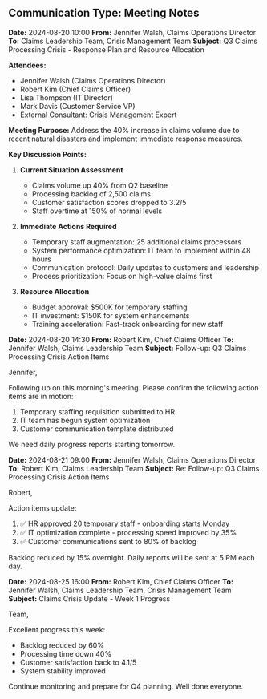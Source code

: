## Communication Type: Meeting Notes

**Date:** 2024-08-20 10:00
**From:** Jennifer Walsh, Claims Operations Director
**To:** Claims Leadership Team, Crisis Management Team
**Subject:** Q3 Claims Processing Crisis - Response Plan and Resource Allocation

**Attendees:**
- Jennifer Walsh (Claims Operations Director)
- Robert Kim (Chief Claims Officer)
- Lisa Thompson (IT Director)
- Mark Davis (Customer Service VP)
- External Consultant: Crisis Management Expert

**Meeting Purpose:**
Address the 40% increase in claims volume due to recent natural disasters and implement immediate response measures.

**Key Discussion Points:**

1. **Current Situation Assessment**
   - Claims volume up 40% from Q2 baseline
   - Processing backlog of 2,500 claims
   - Customer satisfaction scores dropped to 3.2/5
   - Staff overtime at 150% of normal levels

2. **Immediate Actions Required**
   - Temporary staff augmentation: 25 additional claims processors
   - System performance optimization: IT team to implement within 48 hours
   - Communication protocol: Daily updates to customers and leadership
   - Process prioritization: Focus on high-value claims first

3. **Resource Allocation**
   - Budget approval: $500K for temporary staffing
   - IT investment: $150K for system enhancements
   - Training acceleration: Fast-track onboarding for new staff

**Date:** 2024-08-20 14:30
**From:** Robert Kim, Chief Claims Officer
**To:** Jennifer Walsh, Claims Leadership Team
**Subject:** Follow-up: Q3 Claims Processing Crisis Action Items

Jennifer,

Following up on this morning's meeting. Please confirm the following action items are in motion:

1. Temporary staffing requisition submitted to HR
2. IT team has begun system optimization
3. Customer communication template distributed

We need daily progress reports starting tomorrow.

**Date:** 2024-08-21 09:00
**From:** Jennifer Walsh, Claims Operations Director
**To:** Robert Kim, Claims Leadership Team
**Subject:** Re: Follow-up: Q3 Claims Processing Crisis Action Items

Robert,

Action items update:
1. ✅ HR approved 20 temporary staff - onboarding starts Monday
2. ✅ IT optimization complete - processing speed improved by 35%
3. ✅ Customer communications sent to 80% of backlog

Backlog reduced by 15% overnight. Daily reports will be sent at 5 PM each day.

**Date:** 2024-08-25 16:00
**From:** Robert Kim, Chief Claims Officer
**To:** Jennifer Walsh, Claims Leadership Team, Crisis Management Team
**Subject:** Claims Crisis Update - Week 1 Progress

Team,

Excellent progress this week:
- Backlog reduced by 60%
- Processing time down 40%
- Customer satisfaction back to 4.1/5
- System stability improved

Continue monitoring and prepare for Q4 planning. Well done everyone.